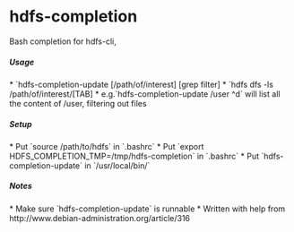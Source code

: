 hdfs-completion
===============

Bash completion for hdfs-cli,
<h5>Usage</h5>
* `hdfs-completion-update [/path/of/interest] [grep filter]
* `hdfs dfs -ls /path/of/interest/[TAB]
* e.g.`hdfs-completion-update /user ^d` will list all the content of /user, filtering out files

<h5>Setup</h5>
* Put `source /path/to/hdfs` in `.bashrc`
* Put `export HDFS_COMPLETION_TMP=/tmp/hdfs-completion` in `.bashrc`
* Put `hdfs-completion-update` in `/usr/local/bin/`

<h5>Notes</h5>
* Make sure `hdfs-completion-update` is runnable
* Written with help from http://www.debian-administration.org/article/316
